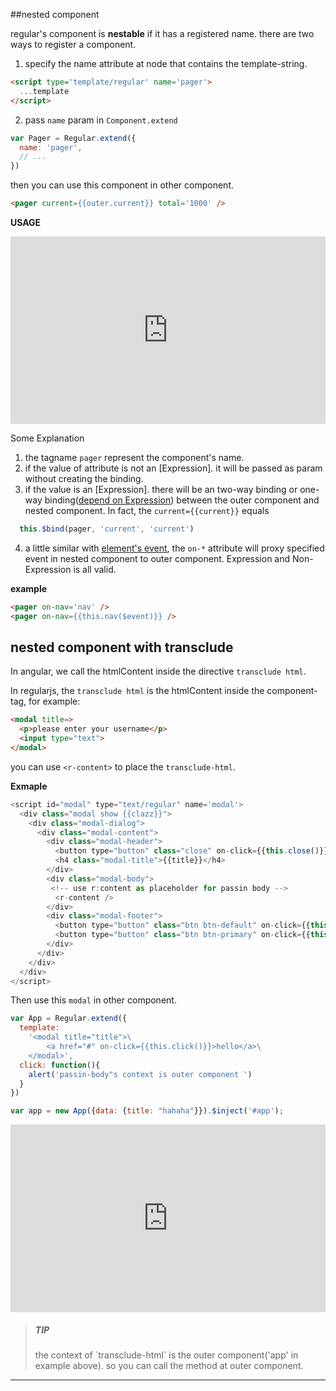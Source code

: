 ##nested component

regular's component is __nestable__ if it has a registered name. there are two ways to register a component.


1. specify the name attribute at node that contains the template-string.

  ```html
  <script type='template/regular' name='pager'>
    ...template
  </script> 
  ```
2. pass `name` param in `Component.extend`
  ```javascript
  var Pager = Regular.extend({
    name: 'pager',
    // ...
  })
  ```

then you can use this component in other component.

```html
<pager current={{outer.current}} total='1000' />
```


__USAGE__

<iframe width="100%" height="300" src="http://jsfiddle.net/leeluolee/DCFXn/embedded/result,js,html,resources" allowfullscreen="allowfullscreen" frameborder="0"></iframe>


Some Explanation

1. the tagname `pager` represent the component's name.
2. if the value of attribute is not an [Expression]. it will be passed as param without creating the binding.
3. if the value is an [Expression]. there will be an two-way binding or one-way binding([depend on Expression](binding.html#bind)) between the outer component and nested component. In fact, the `current={{current}}` equals

  ```javascript
    this.$bind(pager, 'current', 'current')
  ```
4. a little similar with [element's event](../core/event.md), the `on-*` attribute will proxy specified event in nested component to outer component. Expression and Non-Expression is all valid.
  
  __example__

  ```html
  <pager on-nav='nav' />
  <pager on-nav={{this.nav($event)}} />

  ```


## nested component with transclude

In angular, we call the htmlContent inside the directive `transclude html`. 

In regularjs, the `transclude html` is the htmlContent inside the component-tag, for example: 

```html
<modal title=>
  <p>please enter your username</p>
  <input type="text">
</modal>
```

you can use `<r-content>` to place the `transclude-html`.


__Exmaple__


```javascript
<script id="modal" type="text/regular" name='modal'>
  <div class="modal show {{clazz}}">
    <div class="modal-dialog">
      <div class="modal-content">
        <div class="modal-header">
          <button type="button" class="close" on-click={{this.close()}} data-dismiss="modal" aria-hidden="true">×</button>
          <h4 class="modal-title">{{title}}</h4>
        </div>
        <div class="modal-body">
         <!-- use r:content as placeholder for passin body -->
          <r-content />
        </div>
        <div class="modal-footer">
          <button type="button" class="btn btn-default" on-click={{this.close()}} >Close</button>
          <button type="button" class="btn btn-primary" on-click={{this.confirm()}}>Confirm</button>
        </div>
      </div>
    </div>
  </div>
</script>
```

Then use this `modal` in other component.

```javascript
var App = Regular.extend({
  template:
    '<modal title="title">\
        <a href="#" on-click={{this.click()}}>hello</a>\
    </modal>',
  click: function(){
    alert('passin-body"s context is outer component ')
  }
})

var app = new App({data: {title: "hahaha"}}).$inject('#app');
```

<iframe width="100%" height="300" src="http://jsfiddle.net/leeluolee/4wuDZ/embedded/result,js,html,resources" allowfullscreen="allowfullscreen" frameborder="0"></iframe>


> <h5>TIP</h5>
> the context of `transclude-html` is the outer component('app' in  example above). so you can call the method at outer component.


---------------------------------------




